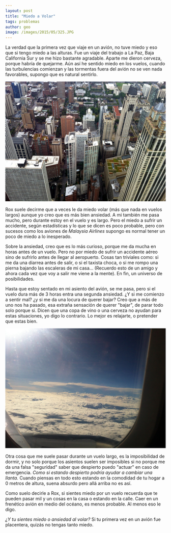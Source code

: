 ```yaml
---
layout: post
title: "Miedo a Volar"
tags: problemas
author: geo
image: /images/2015/05/325.JPG
---
```

La verdad que la primera vez que viaje en un avión, no tuve miedo y eso que si tengo miedo a las alturas. Fue un viaje del trabajo a La Paz, Baja California Sur y se me hizo bastante agradable. Aparte me dieron cerveza, porque habría de quejarme. Aún así he sentido miedo en los vuelos, cuando las turbulencias comienzan y las tormentas fuera del avión no se ven nada favorables, supongo que es natural sentirlo.

![Un poco de vértigo](/images/2015/05/394.JPG)

Rox suele decirme que a veces le da miedo volar (más que nada en vuelos largos) aunque yo creo que es más bien ansiedad. A mi también me pasa mucho, pero durante estoy en el vuelo y es largo. Pero el miedo a sufrir un accidente, según estadísticas y lo que se dicen es poco probable, pero con sucesos como los aviones de *Malaysia Airlines* supongo es normal tener un poco de miedo a lo inesperado.

Sobre la ansiedad, creo que es lo más curioso, porque me da mucha en horas antes de un vuelo. Pero no por miedo de sufrir un accidente aéreo sino de sufrirlo antes de llegar al aeropuerto. Cosas tan triviales como: si me da una diarrea antes de salir, o si el taxista choca, o si me rompo una pierna bajando las escaleras de mi casa... (Recuerdo esto de un amigo y ahora cada vez que voy a salir me viene a la mente). En fin, un universo de posibilidades.

Hasta que estoy sentado en mi asiento del avión, se me pasa, pero si el vuelo dura más de 3 horas entra una segunda ansiedad. ¿Y si me comienzo a sentir mal? ¿y si me da una locura de querer bajar? Creo que a más de uno nos ha pasado, esa extraña sensación de querer "bajar", de parar todo solo porque si. Dicen que una copa de vino o una cerveza no ayudan para estas situaciones, yo digo lo contrario. Lo mejor es relajarte, o pretender que estas bien.

![Solo son amigables nubes](/images/2015/05/255.JPG)

Otra cosa que me suele pasar durante un vuelo largo, es la imposibilidad de dormir, y no solo porque los asientos suelen ser imposibles si no porque me da una falsa "seguridad" saber que despierto puedo "actuar" en caso de emergencia. *Como si estando despierto podría ayudar a cambiar una llanta.* Cuando piensas en todo esto estando en la comodidad de tu hogar a 0 metros de altura, suena absurdo pero allá arriba no es así.

Como suelo decirle a Rox, si sientes miedo por un vuelo recuerda que te pueden pasar mil y un cosas en la casa o estando en la calle. Caer en un frenético avión en medio del océano, es menos probable. Al menos eso le digo.

*¿Y tu sientes miedo o ansiedad al volar?* Si tu primera vez en un avión fue placentera, quizás no tengas tanto miedo.